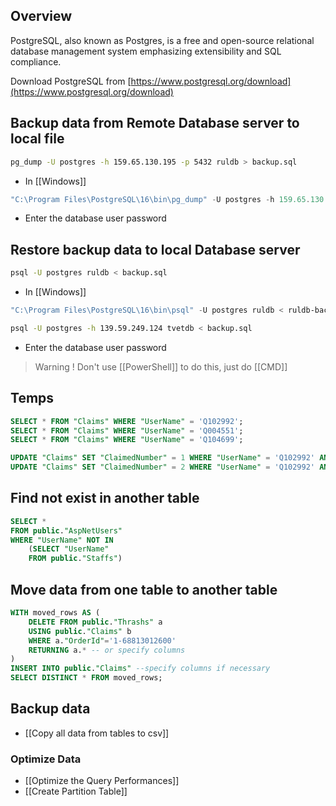 ## Overview

PostgreSQL, also known as Postgres, is a free and open-source relational database management system emphasizing extensibility and SQL compliance.

Download PostgreSQL from [https://www.postgresql.org/download](https://www.postgresql.org/download)

## Backup data from Remote Database server to local file

```bash
pg_dump -U postgres -h 159.65.130.195 -p 5432 ruldb > backup.sql
```

- In [[Windows]]

```powershell
"C:\Program Files\PostgreSQL\16\bin\pg_dump" -U postgres -h 159.65.130.195 -p 5432 ruldb > ruldb-backup-2023-09-04.sql
```

- Enter the database user password
## Restore backup data to local Database server

```bash
psql -U postgres ruldb < backup.sql
```

- In [[Windows]]

```powershell
"C:\Program Files\PostgreSQL\16\bin\psql" -U postgres ruldb < ruldb-backup-2023-09-04.sql
```

```bash
psql -U postgres -h 139.59.249.124 tvetdb < backup.sql
```

- Enter the database user password

> Warning ! Don't use [[PowerShell]] to do this, just do [[CMD]]

## Temps

```sql
SELECT * FROM "Claims" WHERE "UserName" = 'Q102992';
SELECT * FROM "Claims" WHERE "UserName" = 'Q004551';
SELECT * FROM "Claims" WHERE "UserName" = 'Q104699';

UPDATE "Claims" SET "ClaimedNumber" = 1 WHERE "UserName" = 'Q102992' AND "RulpaymentStatus" = 'Paid' AND "ClaimedDate" = '2023-04-18'
UPDATE "Claims" SET "ClaimedNumber" = 2 WHERE "UserName" = 'Q102992' AND "RulpaymentStatus" = 'Paid' AND "ClaimedDate" = '2023-05-01'
```

## Find not exist in another table

```sql
SELECT * 
FROM public."AspNetUsers"
WHERE "UserName" NOT IN
	(SELECT "UserName" 
	FROM public."Staffs")
```

## Move data from one table to another table

```sql
WITH moved_rows AS (  
    DELETE FROM public."Thrashs" a  
    USING public."Claims" b  
    WHERE a."OrderId"='1-68813012600'  
    RETURNING a.* -- or specify columns  
)  
INSERT INTO public."Claims" --specify columns if necessary  
SELECT DISTINCT * FROM moved_rows;
```

## Backup data

- [[Copy all data from tables to csv]]
### Optimize Data

- [[Optimize the Query Performances]]
- [[Create Partition Table]] 

